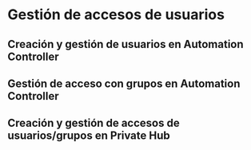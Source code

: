# Gestión de accesos de usuarios

## Creación y gestión de usuarios en Automation Controller

## Gestión de acceso con grupos en Automation Controller

## Creación y gestión de accesos de usuarios/grupos en Private Hub